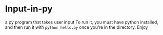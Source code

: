 # Input-in-py
a py program that takes user input
To run it, you must have python installed, and then run it with `python hello.py` once you're in the directory.
Enjoy

